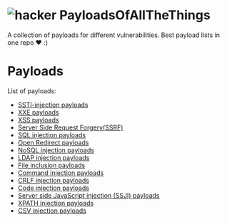 # ![hacker](https://media.tenor.com/images/6b5ca1da98c3a9d8c9a35ac780dd412b/tenor.gif) PayloadsOfAllTheThings 
A collection of payloads for different vulnerabilities. Best payload lists in one repo ❤️ :)

# Payloads 

List of payloads:

* <a href="https://github.com/DevanshRaghav75/PayloadsOfAllTheThings/tree/main/ssti-injection_payloads">SSTI-injection payloads</a>
* <a href="https://github.com/DevanshRaghav75/PayloadsOfAllTheThings/tree/main/XXE%20payloads">XXE payloads</a>
* <a href="https://github.com/DevanshRaghav75/PayloadsOfAllTheThings/tree/main/XSS%20payloads">XSS payloads</a>
* <a href="https://github.com/DevanshRaghav75/PayloadsOfAllTheThings/tree/main/SSRF%20payloads">Server Side Request Forgery(SSRF)</a>
* <a href="https://github.com/DevanshRaghav75/PayloadsOfAllTheThings/tree/main/SQL%20injection%20payloads">SQL injection payloads</a>
* <a href="https://github.com/DevanshRaghav75/PayloadsOfAllTheThings/tree/main/Open%20Redirect%20payloads">Open Redirect payloads</a>
* <a href="https://github.com/DevanshRaghav75/PayloadsOfAllTheThings/tree/main/NoSQL%20injection%20payloads">NoSQL injection payloads</a>
* <a href="https://github.com/DevanshRaghav75/PayloadsOfAllTheThings/tree/main/LDAP-injection">LDAP injection payloads</a>
* <a href="https://github.com/DevanshRaghav75/PayloadsOfAllTheThings/tree/main/File%20inclusion">File inclusion payloads</a>
* <a href="https://github.com/DevanshRaghav75/PayloadsOfAllTheThings/tree/main/Command_injection_payloads">Command injection payloads</a>
* <a href="https://github.com/DevanshRaghav75/PayloadsOfAllTheThings/tree/main/CRLF%20injection%20payloads">CRLF injection payloads</a>
* <a href="https://github.com/DevanshRaghav75/PayloadsOfAllTheThings/tree/main/Code%20injection%20payloads">Code injection payloads</a>
* <a href="https://github.com/DevanshRaghav75/PayloadsOfAllTheThings/tree/main/SSJI%20injection">Server side JavaScript injection (SSJI) payloads</a>
* <a href="https://github.com/DevanshRaghav75/PayloadsOfAllTheThings/tree/main/XPATH%20injection%20payloads">XPATH injection payloads</a>
* <a href="https://github.com/DevanshRaghav75/PayloadsOfAllTheThings/tree/main/CSV-injection%20payloads">CSV injection payloads</a>



